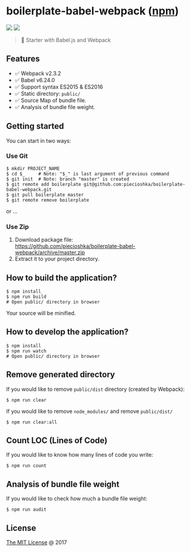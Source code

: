 # boilerplate-babel-webpack ([npm](https://www.npmjs.com/package/boilerplate-babel-webpack))

![](https://badge.fury.io/js/boilerplate-babel-webpack.svg)
![](https://img.shields.io/npm/dt/boilerplate-babel-webpack.svg)

> :fork_and_knife: Starter with Babel.js and Webpack

## Features

* :white_check_mark: Webpack v2.3.2
* :white_check_mark: Babel v6.24.0
* :white_check_mark: Support syntax ES2015 & ES2016
* :white_check_mark: Static directory: `public/`
* :white_check_mark: Source Map of bundle file.
* :white_check_mark: Analysis of bundle file weight.

## Getting started

You can start in two ways:

### Use Git

```
$ mkdir PROJECT_NAME
$ cd $_     # Note: "$_" is last argument of previous command
$ git init  # Note: branch "master" is created
$ git remote add boilerplate git@github.com:piecioshka/boilerplate-babel-webpack.git
$ git pull boilerplate master
$ git remote remove boilerplate
```

or ...

### Use Zip

1. Download package file:<br/>
https://github.com/piecioshka/boilerplate-babel-webpack/archive/master.zip
2. Extract it to your project directory.

## How to build the application?

```
$ npm install
$ npm run build
# Open public/ directory in browser
```

Your source will be minified.

## How to develop the application?

```
$ npm install
$ npm run watch
# Open public/ directory in browser
```

## Remove generated directory

If you would like to remove `public/dist` directory (created by Webpack):

```
$ npm run clear
```

If you would like to remove `node_modules/` and remove `public/dist/`

```
$ npm run clear:all
```

## Count LOC (Lines of Code)

If you would like to know how many lines of code you write:

```
$ npm run count
```

## Analysis of bundle file weight

If you would like to check how much a bundle file weight:

```
$ npm run audit
```

## License

[The MIT License](http://piecioshka.mit-license.org) @ 2017
